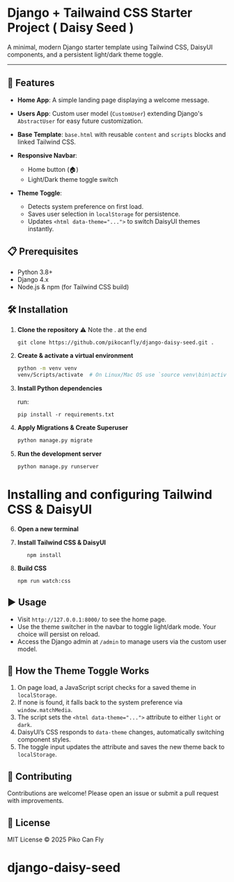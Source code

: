 # Django + Tailwaind CSS Starter Project ( Daisy Seed )

A minimal, modern Django starter template using Tailwind CSS, DaisyUI components, and a persistent light/dark theme toggle.

---

## 🚀 Features

* **Home App**: A simple landing page displaying a welcome message.
* **Users App**: Custom user model (`CustomUser`) extending Django's `AbstractUser` for easy future customization.
* **Base Template**: `base.html` with reusable `content` and `scripts` blocks and linked Tailwind CSS.
* **Responsive Navbar**:

  * Home button (🏠)
  * Light/Dark theme toggle switch
* **Theme Toggle**:

  * Detects system preference on first load.
  * Saves user selection in `localStorage` for persistence.
  * Updates `<html data-theme="...">` to switch DaisyUI themes instantly.

## 📋 Prerequisites

* Python 3.8+
* Django 4.x
* Node.js & npm (for Tailwind CSS build)

## 🛠️ Installation

1. **Clone the repository**
⚠️ Note the . at the end



   ```
   git clone https://github.com/pikocanfly/django-daisy-seed.git .
   
   ```

2. **Create & activate a virtual environment**

   ```bash
   python -m venv venv
   venv/Scripts/activate  # On Linux/Mac OS use `source venv\bin\activate`
   ```

3. **Install Python dependencies**

   run:

     ```
     pip install -r requirements.txt
     ```
4. **Apply Migrations & Create Superuser**

   ```bash
   python manage.py migrate
   ```

5. **Run the development server**

   ```bash
   python manage.py runserver
   ```   

# **Installing and configuring Tailwind CSS & DaisyUI**

6. **Open a new terminal**

4. **Install Tailwind CSS & DaisyUI**

   ```
      npm install
   ```



6. **Build CSS**

   ```
   npm run watch:css
   ```



## ▶️ Usage

* Visit `http://127.0.0.1:8000/` to see the home page.
* Use the theme switcher in the navbar to toggle light/dark mode. Your choice will persist on reload.
* Access the Django admin at `/admin` to manage users via the custom user model.

## 🎨 How the Theme Toggle Works

1. On page load, a JavaScript script checks for a saved theme in `localStorage`.
2. If none is found, it falls back to the system preference via `window.matchMedia`.
3. The script sets the `<html data-theme="...">` attribute to either `light` or `dark`.
4. DaisyUI’s CSS responds to `data-theme` changes, automatically switching component styles.
5. The toggle input updates the attribute and saves the new theme back to `localStorage`.

## 🤝 Contributing

Contributions are welcome! Please open an issue or submit a pull request with improvements.

## 📄 License

MIT License © 2025 Piko Can Fly
# django-daisy-seed
